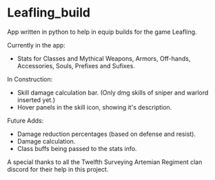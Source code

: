 # Leafling_build
App written in python to help in equip builds for the game Leafling. 

Currently in the app:
  - Stats for Classes and Mythical Weapons, Armors, Off-hands, Accessories, Souls, Prefixes and Sufixes.

In Construction: 
  - Skill damage calculation bar. (Only dmg skills of sniper and warlord inserted yet.) 
  - Hover panels in the skill icon, showing it's description.

Future Adds:
  - Damage reduction percentages (based on defense and resist). 
  - Damage calculation. 
  - Class buffs being passed to the stats info.


A special thanks to all the Twelfth Surveying Artemian Regiment clan discord for their help in this project.
